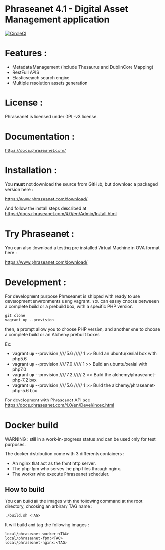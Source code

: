 Phraseanet 4.1 - Digital Asset Management application
=====================================================

[![CircleCI](https://circleci.com/gh/alchemy-fr/Phraseanet/tree/master.svg?style=shield)](https://circleci.com/gh/alchemy-fr/Phraseanet/tree/master)

# Features :

 - Metadata Management (include Thesaurus and DublinCore Mapping)
 - RestFull APIS
 - Elasticsearch search engine
 - Multiple resolution assets generation

# License :

Phraseanet is licensed under GPL-v3 license.

# Documentation :

https://docs.phraseanet.com/

# Installation :

You **must** not download the source from GitHub, but download a packaged version here :

https://www.phraseanet.com/download/

And follow the install steps described at https://docs.phraseanet.com/4.0/en/Admin/Install.html

# Try Phraseanet :

You can also download a testing pre installed Virtual Machine in OVA format here :

https://www.phraseanet.com/download/

# Development :

For development purpose Phraseanet is shipped with ready to use development environments using vagrant.
You can easily choose betweeen a complete build or a prebuild box, with a specific PHP version.

    git clone
    vagrant up --provision

then, a prompt allow you to choose PHP version, and another one to choose a complete build or an Alchemy prebuilt boxes.

Ex:
- vagrant up --provision  //// 5.6 ///// 1  >> Build an ubuntu/xenial box with php5.6
- vagrant up --provision  //// 7.0 ///// 1  >> Build an ubuntu/xenial with php7.0
- vagrant up --provision  //// 7.2 ///// 2  >> Build the alchemy/phraseanet-php-7.2 box
- vagrant up --provision  //// 5.6 ///// 1  >> Build the alchemy/phraseanet-php-5.6 box


For development with Phraseanet API see https://docs.phraseanet.com/4.0/en/Devel/index.html


# Docker build

WARNING : still in a work-in-progress status and can be used only for test purposes.

The docker distribution come with 3 differents containers :
* An nginx that act as the front http server.
* The php-fpm who serves the php files through nginx.
* The worker who execute Phraseanet scheduler.

## How to build

You can build all the images with the following command at the root directory, choosing an arbirary TAG name :

    ./build.sh <TAG>

It will build and tag the following images :

    local/phraseanet-worker:<TAG>
    local/phraseanet-fpm:<TAG>
    local/phraseanet-nginx:<TAG>
